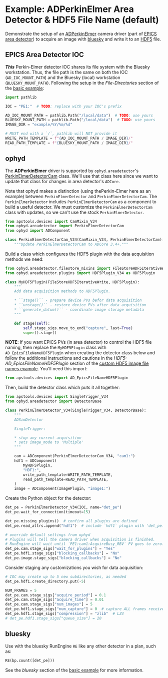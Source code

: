 # Example: ADPerkinElmer Area Detector & HDF5 File Name (default)

Demonstrate the setup of an
[ADPerkinElmer](https://github.com/areaDetector/ADPerkinElmer) camera driver
(part of [EPICS area
detector](https://areadetector.github.io/master/index.html)) to acquire an image
with [bluesky](https://blueskyproject.io/) and write it to an
[HDF5](https://www.hdfgroup.org/solutions/hdf5) file.

## EPICS Area Detector IOC

***This*** Perkin-Elmer detector IOC shares its file system with the Bluesky
workstation.  Thus, the file path is the same on both the IOC
(`AD_IOC_MOUNT_PATH`) and the Bluesky (local) workstation
(`BLUESKY_MOUNT_PATH`).  Following the setup in the *File-Directories* section
of the [basic example](_ad_adsim_hdf5_basic.ipynb):

```py
import pathlib

IOC = "PE1:"  # TODO: replace with your IOC's prefix

AD_IOC_MOUNT_PATH = pathlib.Path("/local/data")  # TODO: use yours
BLUESKY_MOUNT_PATH = pathlib.Path("/local/data")  # TODO: use yours
IMAGE_DIR = "example/%Y/%m/%d"

# MUST end with a `/`, pathlib will NOT provide it
WRITE_PATH_TEMPLATE = f"{AD_IOC_MOUNT_PATH / IMAGE_DIR}/"
READ_PATH_TEMPLATE = f"{BLUESKY_MOUNT_PATH / IMAGE_DIR}/"
```

## ophyd

The **ADPerkinElmer** driver is supported by `ophyd.areadetector`'s
[PerkinElmerDetectorCam](https://blueskyproject.io/ophyd/generated/ophyd.areadetector.cam.PerkinElmerDetectorCam.html)
class.  We'll use that class here since we want to update that class for changes
in area detector's `ADCore`.

Note that ophyd makes a distinction (using thePerkin-Elmer here as an example)
between `PerkinElmerDetector` and `PerkinElmerDetectorCam`.  The
`PerkinElmerDetector` includes `PerkinElmerDetectorCam` as a component to build
a useful detector.  We must customize the `PerkinElmerDetectorCam` class with
updates, so we can't use the stock `PerkinElmerDetector`.

```py
from apstools.devices import CamMixin_V34
from ophyd.areadetector import PerkinElmerDetectorCam
from ophyd import ADComponent

class PerkinElmerDetectorCam_V34(CamMixin_V34, PerkinElmerDetectorCam):
    """Update PerkinElmerDetectorCam to ADCore 3.4+."""
```

Build a class which configures the HDF5 plugin with the data acquisition methods we need:

```py
from ophyd.areadetector.filestore_mixins import FileStoreHDF5IterativeWrite
from ophyd.areadetector.plugins import HDF5Plugin_V34 as HDF5Plugin

class MyHDF5Plugin(FileStoreHDF5IterativeWrite, HDF5Plugin):
    """
    Add data acquisition methods to HDF5Plugin.

    * ``stage()`` - prepare device PVs befor data acquisition
    * ``unstage()`` - restore device PVs after data acquisition
    * ``generate_datum()`` - coordinate image storage metadata
    """

    def stage(self):
        self.stage_sigs.move_to_end("capture", last=True)
        super().stage()
```

**NOTE**: If you want EPICS PVs (in area detector) to control the HDF5 file
naming, then replace the `MyHDF5Plugin` class with `AD_EpicsFileNameHDF5Plugin`
when creating the detector class below and follow the additional instructions
and cautions in the *HDF5: AD_EpicsFileNameHDF5Plugin* section of the [custom
HDF5 image file names example](./_ad_adsim_hdf5_custom_names.ipynb). You'll need
this import:

```py
from apstools.devices import AD_EpicsFileNameHDF5Plugin
```

Then, build the detector class which puts it all together:

```py
from apstools.devices import SingleTrigger_V34
from ophyd.areadetector import DetectorBase

class PerkinElmerDetector_V34(SingleTrigger_V34, DetectorBase):
    """
    ADSimDetector

    SingleTrigger:

    * stop any current acquisition
    * sets image_mode to 'Multiple'
    """

    cam = ADComponent(PerkinElmerDetectorCam_V34, "cam1:")
    hdf1 = ADComponent(
        MyHDF5Plugin,
        "HDF1:",
        write_path_template=WRITE_PATH_TEMPLATE,
        read_path_template=READ_PATH_TEMPLATE,
    )
    image = ADComponent(ImagePlugin, "image1:")
```

Create the Python object for the detector:

```py
det_pe = PerkinElmerDetector_V34(IOC, name="det_pe")
det_pe.wait_for_connection(timeout=15)

det_pe.missing_plugins()  # confirm all plugins are defined
det_pe.read_attrs.append("hdf1")  # include `hdf1` plugin with 'det_pe.read()'

# override default settings from ophyd
# Plugins will tell the camera driver when acquisition is finished.
# RunEngine will wait until `PE1:cam1:AcquireBusy_RBV` PV goes to zero.
det_pe.cam.stage_sigs["wait_for_plugins"] = "Yes"
det_pe.hdf1.stage_sigs["blocking_callbacks"] = "No"
det_pe.image.stage_sigs["blocking_callbacks"] = "No"
```

Consider staging any customizations you wish for data acquisition:

```py
# IOC may create up to 5 new subdirectories, as needed
det_pe.hdf1.create_directory.put(-5)

NUM_FRAMES = 5
det_pe.cam.stage_sigs["acquire_period"] = 0.1
det_pe.cam.stage_sigs["acquire_time"] = 0.01
det_pe.cam.stage_sigs["num_images"] = 5
det_pe.hdf1.stage_sigs["num_capture"] = 0  # capture ALL frames received
det_pe.hdf1.stage_sigs["compression"] = "zlib"  # LZ4
# det_pe.hdf1.stage_sigs["queue_size"] = 20
```

## bluesky

Use with the bluesky RunEngine `RE` like any other detector in a plan, such as:

```py
RE(bp.count([det_pe]))
```

See the *bluesky* section of the 
[basic example](_ad_adsim_hdf5_basic.ipynb) for
more information.
